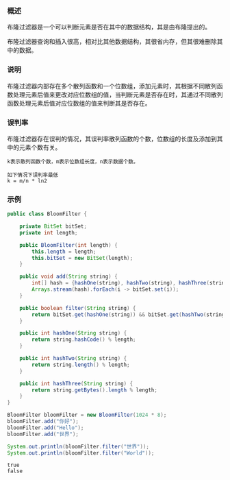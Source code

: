 ### 概述

布隆过滤器是一个可以判断元素是否在其中的数据结构，其是由布隆提出的。

布隆过滤器查询和插入很高，相对比其他数据结构，其很省内存，但其很难删除其中的数据。

### 说明

布隆过滤器内部存在多个散列函数和一个位数组，添加元素时，其根据不同散列函数处理元素后值来更改对应位数组的值，当判断元素是否存在时，其通过不同散列函数处理元素后值对应位数组的值来判断其是否存在。

### 误判率

布隆过滤器存在误判的情况，其误判率散列函数的个数，位数组的长度及添加到其中的元素个数有关。

``` text
k表示散列函数个数，m表示位数组长度，n表示数据个数。

如下情况下误判率最低
k = m/n * ln2
```

### 示例

``` java
public class BloomFilter {

    private BitSet bitSet;
    private int length;

    public BloomFilter(int length) {
        this.length = length;
        this.bitSet = new BitSet(length);
    }

    public void add(String string) {
        int[] hash = {hashOne(string), hashTwo(string), hashThree(string)};
        Arrays.stream(hash).forEach(i -> bitSet.set(i));
    }

    public boolean filter(String string) {
        return bitSet.get(hashOne(string)) && bitSet.get(hashTwo(string)) && bitSet.get(hashThree(string));
    }

    public int hashOne(String string) {
        return string.hashCode() % length;
    }

    public int hashTwo(String string) {
        return string.length() % length;
    }

    public int hashThree(String string) {
        return string.getBytes().length % length;
    }
}
```

``` java
BloomFilter bloomFilter = new BloomFilter(1024 * 8);
bloomFilter.add("你好");
bloomFilter.add("Hello");
bloomFilter.add("世界");

System.out.println(bloomFilter.filter("世界"));
System.out.println(bloomFilter.filter("World"));
```

``` text
true
false
```
